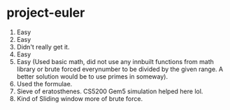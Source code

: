 # project-euler
1. Easy
2. Easy
3. Didn't really get it.
4. Easy
5. Easy (Used basic math, did not use any innbuilt functions from math library or brute forced everynumber to be divided by the given range. A better solution would be to use primes in someway).
6. Used the formulae.
7. Sieve of eratosthenes. CS5200 Gem5 simulation helped here lol.
8. Kind of Sliding window more of brute force. 